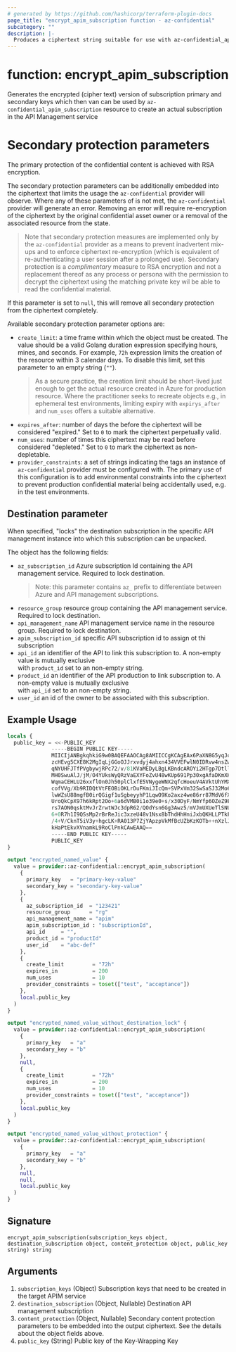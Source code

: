 ```yaml
---
# generated by https://github.com/hashicorp/terraform-plugin-docs
page_title: "encrypt_apim_subscription function - az-confidential"
subcategory: ""
description: |-
  Produces a ciphertext string suitable for use with az-confidential_apim_subscription resource
---
```


# function: encrypt_apim_subscription

Generates the encrypted (cipher text) version of subscription primary and secondary keys which then van can be used by `az-confidential_apim_subscription` resource to create an actual subscription  in the API Management service
# Secondary protection parameters
The primary protection of the confidential content is achieved with RSA encryption.

The secondary protection parameters can be additionally embedded into the
ciphertext that limits the usage the `az-confidential` provider
will observe.
Where any of these  parameters of is not met, the `az-confidential` provider
will generate an error. Removing an error will require re-encryption of the ciphertext
by the original confidential asset owner or a removal of the associated resource from the state.

> Note that secondary protection measures are implemented only by the `az-confidential` provider
> as a means to prevent inadvertent mix-ups and to enforce ciphertext re-encryption (which is
> equivalent of re-authenticating a user session after a prolonged use). Secondary protection is a
> _complimentary_ measure to RSA encryption and not a replacement thereof as any process or persona
> with the permission to decrypt the ciphertext using the matching private key wil be able
> to read the confidential material.

If this parameter is set to `null`, this will remove all secondary protection from the
ciphertext completely.

Available secondary protection parameter options are:
- `create_limit`: a time frame within which the object must be created. The value should
  be a valid Golang duration expression specifying hours, mines, and seconds. For example,
  `72h` expression limits the creation of the resource within 3 calendar days. To disable this
  limit, set this parameter to an empty string (`""`).
  > As a secure practice, the creation limit should be short-lived just enough to get the
  > actual resource created in Azure for production resource. Where the practitioner seeks
  > to recreate objects e.g., in ephemeral test environments, limiting expiry with `expirys_after`
  > and `num_uses` offers a suitable alternative.
- `expires_after`: number of days the before the ciphertext will be considered "expired." Set to
  `0` to mark the ciphertext perpetually valid.
- `num_uses`: number of times this ciphertext may be read before considered "depleted." Set to
  `0` to mark the ciphertext as non-depletable.
- `provider_constraints`: a set of strings indicating the tags an instance of `az-confidential`
  provider must be configured with. The primary use of this configuration is to add environmental
  constraints into the ciphertext to prevent production confidential material being accidentally used, 
  e.g. in the test environments.
## Destination parameter
When specified, "locks" the destination subscription in the specific API management
instance into which this subscription can be unpacked. 

The object has the following fields:
  - `az_subscription_id` Azure subscription Id containing the API management service. Required to lock destination.
    > Note: this parameter contains `az_` prefix to differentiate between Azure 
    > and API management subscriptions.
  - `resource_group` resource group containing the API management service. Required to lock destination.
  - `api_management_name` API management service name in the resource group. Required to lock destination.
  - `apim_subscription_id` specific API subscription id to assign ot thi subscription
  - `api_id` an identifier of the API to link this subscription to. A non-empty value is mutually exclusive  
     with `product_id` set to an non-empty string.
  - `product_id` an identifier of the API production to link subscription to. A non-empty value is mutually exclusive  
    with `api_id` set to an non-empty string.
  - `user_id` an id of the owner to be associated with this subscription.

## Example Usage

```terraform
locals {
  public_key = <<-PUBLIC_KEY
              -----BEGIN PUBLIC KEY-----
              MIICIjANBgkqhkiG9w0BAQEFAAOCAg8AMIICCgKCAgEAx6PaXN8G5yqJc06mB+Ht
              zcHEvg5CXE8K2MgIqLjGGoOJJrxvdyj4ahxn434VVEFwlN0IDRvw4nsZwNOmXtQH
              qNYUHFJTfPVgbywjRPc72/v/81KVaMEDyLBgLKBndcAROYi2HTgp7DtllZGLCOFD
              MH0SwuAlJ/jM/O4YUksWyQRzVaEXYFoZvU48wKUp691Pp30xgAfaDKmXKXk/gJP+
              WqmaCEHLU26xxflOn0Jh50plClxfE5VNygeWNX2qfcHoeuV4AVktUhYMXXbaZar7
              cofVVg/Xb9RIDQtVtFEOBiOKLrDuFKmiJIcQm+SVPxVm32SwSaSJ32Mo68xc0VRZ
              lwWZsU88mgfB0irQGigf1uSgbeyyhP1LqwO9Ko2axz4we86rr87MdV6fXwyLzofD
              UroQkCpX97h6kRpt2Oo+6a6dVMB0i1o39e0+s/x30DyF/NmYfp6OZeZ9ESexNK+I
              rs7AON0qsktMvJrZrwtWJc3dpR62/QOdYsn6Gg3Awz5/mVJmUXUeTlSNUwLXvRcg
              6+0R7h1I9QSsMp2rBrReJic3xzeU48v1Nsx8bThdHhHniJxbQKHLLPTkFPvU1GVQ
              /4+V/CknT5iV3y+hgcLK+RA013P7ZjYApzpVkMfBcUZbKzKOTb++nXzlJrWwCc2b
              kHaPtEkvXVnamkL9RoClPnkCAwEAAQ==
              -----END PUBLIC KEY-----
              PUBLIC_KEY
}

output "encrypted_named_value" {
  value = provider::az-confidential::encrypt_apim_subscription(
    {
      primary_key   = "primary-key-value"
      secondary_key = "secondary-key-value"
    },
    {
      az_subscription_id  = "123421"
      resource_group      = "rg"
      api_management_name = "apim"
      apim_subscription_id : "subscriptionId",
      api_id     = "",
      product_id = "productId"
      user_id    = "abc-def"
    },
    {
      create_limit         = "72h"
      expires_in           = 200
      num_uses             = 10
      provider_constraints = toset(["test", "acceptance"])
    },
    local.public_key
  )
}

output "encrypted_named_value_without_destination_lock" {
  value = provider::az-confidential::encrypt_apim_subscription(
    {
      primary_key   = "a"
      secondary_key = "b"
    },
    null,
    {
      create_limit         = "72h"
      expires_in           = 200
      num_uses             = 10
      provider_constraints = toset(["test", "acceptance"])
    },
    local.public_key
  )
}

output "encrypted_named_value_without_protection" {
  value = provider::az-confidential::encrypt_apim_subscription(
    {
      primary_key   = "a"
      secondary_key = "b"
    },
    null,
    null,
    local.public_key
  )
}
```

## Signature

<!-- signature generated by tfplugindocs -->
```text
encrypt_apim_subscription(subscription_keys object, destination_subscription object, content_protection object, public_key string) string
```

## Arguments

<!-- arguments generated by tfplugindocs -->
1. `subscription_keys` (Object) Subscription keys that need to be created in the target APIM service
1. `destination_subscription` (Object, Nullable) Destination API management subscription
1. `content_protection` (Object, Nullable) Secondary content protection parameters to be embedded into the output ciphertext. See the details about the object fields above.
1. `public_key` (String) Public key of the Key-Wrapping Key

